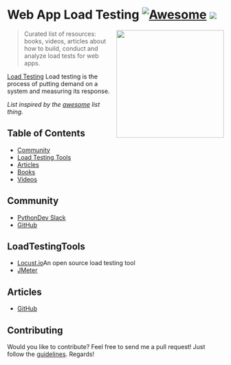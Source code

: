 # Web App Load Testing [![Awesome](https://cdn.rawgit.com/sindresorhus/awesome/d7305f38d29fed78fa85652e3a63e154dd8e8829/media/badge.svg)](https://github.com/sindresorhus/awesome) ![](https://img.shields.io/badge/temidjoy-approved-green.svg)

[<img src="https://res.cloudinary.com/temidjoy/image/upload/v1536065229/testing-dribbb.jpg" align="right" width="250">](https://www.python.org/)

> Curated list of resources: books, videos, articles about how to build, conduct and analyze load tests for web apps.

[Load Testing](https://en.wikipedia.org/wiki/Load_testing) Load testing is the process of putting demand on a system and measuring its response.

*List inspired by the [awesome](https://github.com/sindresorhus/awesome) list thing.*

## Table of Contents
- [Community](#community)
- [Load Testing Tools](#LoadTestingTools)
- [Articles](#articles)
- [Books](#books)
- [Videos](#videos)

## Community
* [PythonDev Slack](https://pythondev.slack.com)
* [GitHub](https://github.com/python)

## LoadTestingTools
* [Locust.io](https://locust.io/)An open source load testing tool
* [JMeter](http://jmeter.apache.org/)

## Articles
* [GitHub](https://github.com/python)


## Contributing
Would you like to contribute? Feel free to send me a pull request! Just follow the [guidelines](/CONTRIBUTING.md). Regards!
